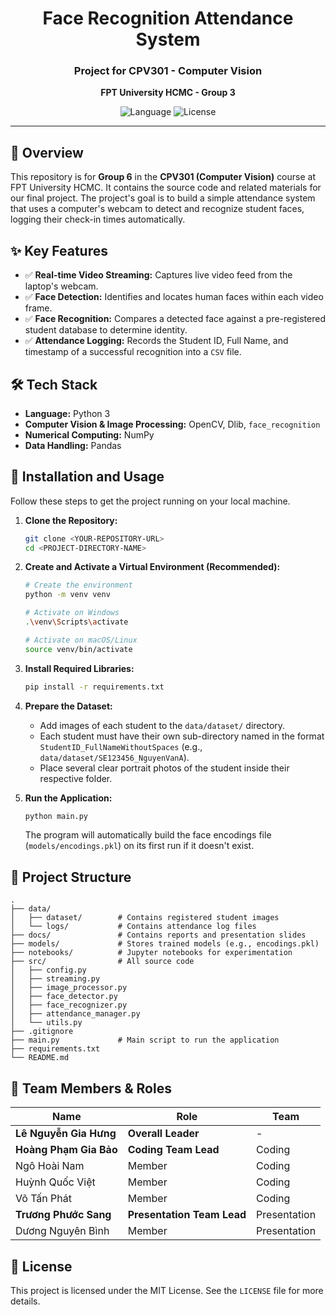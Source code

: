 <div align="center">
  <h1>Face Recognition Attendance System</h1>
  <h3>Project for CPV301 - Computer Vision</h3>
  <p><strong>FPT University HCMC - Group 3</strong></p>
</div>

<p align="center">
  <img src="https://img.shields.io/badge/Language-Python-blue.svg" alt="Language">
  <img src="https://img.shields.io/badge/License-MIT-green.svg" alt="License">
</p>


---

## 📝 Overview

This repository is for **Group 6** in the **CPV301 (Computer Vision)** course at FPT University HCMC. It contains the source code and related materials for our final project. The project's goal is to build a simple attendance system that uses a computer's webcam to detect and recognize student faces, logging their check-in times automatically.

## ✨ Key Features

- ✅ **Real-time Video Streaming:** Captures live video feed from the laptop's webcam.
- ✅ **Face Detection:** Identifies and locates human faces within each video frame.
- ✅ **Face Recognition:** Compares a detected face against a pre-registered student database to determine identity.
- ✅ **Attendance Logging:** Records the Student ID, Full Name, and timestamp of a successful recognition into a `CSV` file.

## 🛠️ Tech Stack

*   **Language:** Python 3
*   **Computer Vision & Image Processing:** OpenCV, Dlib, `face_recognition`
*   **Numerical Computing:** NumPy
*   **Data Handling:** Pandas

## 🚀 Installation and Usage

Follow these steps to get the project running on your local machine.

1.  **Clone the Repository:**
    ```bash
    git clone <YOUR-REPOSITORY-URL>
    cd <PROJECT-DIRECTORY-NAME>
    ```

2.  **Create and Activate a Virtual Environment (Recommended):**
    ```bash
    # Create the environment
    python -m venv venv

    # Activate on Windows
    .\venv\Scripts\activate

    # Activate on macOS/Linux
    source venv/bin/activate
    ```

3.  **Install Required Libraries:**
    ```bash
    pip install -r requirements.txt
    ```

4.  **Prepare the Dataset:**
    *   Add images of each student to the `data/dataset/` directory.
    *   Each student must have their own sub-directory named in the format `StudentID_FullNameWithoutSpaces` (e.g., `data/dataset/SE123456_NguyenVanA`).
    *   Place several clear portrait photos of the student inside their respective folder.

5.  **Run the Application:**
    ```bash
    python main.py
    ```
    The program will automatically build the face encodings file (`models/encodings.pkl`) on its first run if it doesn't exist.

## 📂 Project Structure

```
.
├── data/
│   ├── dataset/        # Contains registered student images
│   └── logs/           # Contains attendance log files
├── docs/               # Contains reports and presentation slides
├── models/             # Stores trained models (e.g., encodings.pkl)
├── notebooks/          # Jupyter notebooks for experimentation
├── src/                # All source code
│   ├── config.py
│   ├── streaming.py
│   ├── image_processor.py
│   ├── face_detector.py
│   ├── face_recognizer.py
│   ├── attendance_manager.py
│   └── utils.py
├── .gitignore
├── main.py             # Main script to run the application
├── requirements.txt
└── README.md
```

## 👥 Team Members & Roles

| Name                  | Role                         | Team         |
| --------------------- | ---------------------------- | ------------ |
| **Lê Nguyễn Gia Hưng** | **Overall Leader**           | -            |
| **Hoàng Phạm Gia Bảo** | **Coding Team Lead**         | Coding       |
| Ngô Hoài Nam          | Member                       | Coding       |
| Huỳnh Quốc Việt       | Member                       | Coding       |
| Võ Tấn Phát           | Member                       | Coding       |
| **Trương Phước Sang** | **Presentation Team Lead**   | Presentation |
| Dương Nguyên Bình     | Member                       | Presentation |

## 📄 License
This project is licensed under the MIT License. See the `LICENSE` file for more details.
